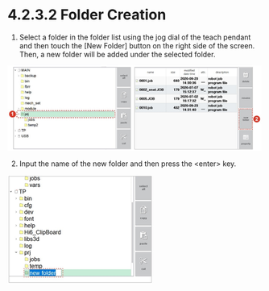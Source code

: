 # 4.2.3.2 Folder Creation

1.	Select a folder in the folder list using the jog dial of the teach pendant and then touch the \[New Folder\] button on the right side of the screen. Then, a new folder will be added under the selected folder.

![](../../../.gitbook/assets/image%20%28221%29.png)

2.	Input the name of the new folder and then press the &lt;enter&gt; key.

![](../../../.gitbook/assets/image%20%28194%29.png)

